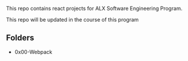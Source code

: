 This repo contains react projects for ALX Software Engineering Program. 

This repo will be updated in the course of this program
## Folders
* 0x00-Webpack
